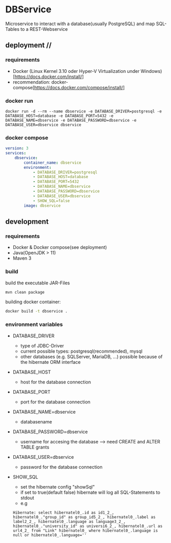 # DBService
Microservice to interact with a database(usually PostgreSQL) and map SQL-Tables to a REST-Webservice
## deployment //
### requirements
- Docker (Linux Kernel 3.10 oder Hyper-V Virtualization under Windows)[https://docs.docker.com/install/]
- recommendation: docker-compose[https://docs.docker.com/compose/install/]
### docker run 

``
docker run -d --rm --name dbservice -e DATABASE_DRIVER=postgresql -e DATABASE_HOST=database -e DATABASE_PORT=5432 -e DATABASE_NAME=dbservice -e DATABASE_PASSWORD=dbservice -e DATABASE_USER=dbservice dbservice 
``
### docker compose

```yaml
version: 3
services:
    dbservice:
        container_name: dbservice
        environment:
            - DATABASE_DRIVER=postgresql
            - DATABASE_HOST=database
            - DATABASE_PORT=5432
            - DATABASE_NAME=dbservice
            - DATABASE_PASSWORD=dbservice
            - DATABASE_USER=dbservice
            - SHOW_SQL=false
        image: dbservice
```
## development
### requirements
- Docker & Docker compose(see deployment)
- Java(OpenJDK > 11)
- Maven 3
### build
build the executable JAR-Files
```bash
mvn clean package
```
building docker container:
```bash
docker build -t dbservice .
```
### environment variables
- DATABASE_DRIVER
    - type of JDBC-Driver
    - current possible types: postgresql(recommended), mysql
    - other databases (e.g. SQLServer, MariaDB, ...) possible because of the hibernate ORM interface
- DATABASE_HOST
    - host for the database connection
- DATABASE_PORT
    - port for the database connection
- DATABASE_NAME=dbservice
    - databasename
- DATABASE_PASSWORD=dbservice
    - username for accesing the database --> need CREATE and ALTER TABLE grants
- DATABASE_USER=dbservice
    - password for the database connection
- SHOW_SQL
    - set the hibernate config "showSql"
    - if set to true(default false) hibernate will log all SQL-Statements to stdout
    - e.g 
    
    ``Hibernate: select hibernatel0_.id as id1_2_, hibernatel0_."group_id" as group_id5_2_, hibernatel0_.label as label2_2_, hibernatel0_.language as language3_2_, hibernatel0_."university_id" as universi6_2_, hibernatel0_.url as url4_2_ from "Link" hibernatel0_ where hibernatel0_.language is null or hibernatel0_.language=''``
    





